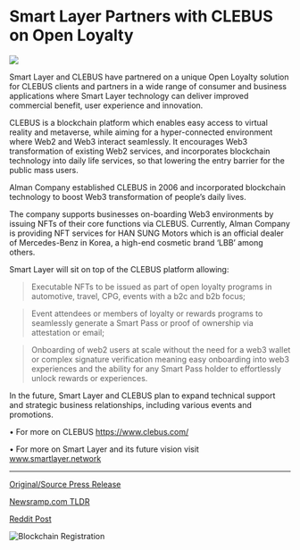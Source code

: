# Smart Layer Partners with CLEBUS on Open Loyalty

![](https://api.blockchainwire.io/uploads/INFCryptoLab/editor_image/b9163684-3744-49f6-8ca1-d7856d9d659f.JPG)

Smart Layer and CLEBUS have partnered on a unique Open Loyalty solution for CLEBUS clients and partners in a wide range of consumer and business applications where Smart Layer technology can deliver improved commercial benefit, user experience and innovation.

CLEBUS is a blockchain platform which enables easy access to virtual reality and metaverse, while aiming for a hyper-connected environment where Web2 and Web3 interact seamlessly. It encourages Web3 transformation of existing Web2 services, and incorporates blockchain technology into daily life services, so that lowering the entry barrier for the public mass users.

Alman Company established CLEBUS in 2006 and incorporated blockchain technology to boost Web3 transformation of people’s daily lives.

The company supports businesses on-boarding Web3 environments by issuing NFTs of their core functions via CLEBUS. Currently, Alman Company is providing NFT services for HAN SUNG Motors which is an official dealer of Mercedes-Benz in Korea, a high-end cosmetic brand ‘LBB’ among others.

Smart Layer will sit on top of the CLEBUS platform allowing:

> Executable NFTs to be issued as part of open loyalty programs in automotive, travel, CPG, events with a b2c and b2b focus;

> Event attendees or members of loyalty or rewards programs to seamlessly generate a Smart Pass or proof of ownership via attestation or email;

> Onboarding of web2 users at scale without the need for a web3 wallet or complex signature verification meaning easy onboarding into web3 experiences and the ability for any Smart Pass holder to effortlessly unlock rewards or experiences.

In the future, Smart Layer and CLEBUS plan to expand technical support and strategic business relationships, including various events and promotions.

• For more on CLEBUS https://www.clebus.com/

• For more on Smart Layer and its future vision visit www.smartlayer.network 

---

[Original/Source Press Release](https://blockchainwire.io/press-release/smart-layer-partners-with-clebus-on-open-loyalty-)
                    

[Newsramp.com TLDR](None) 



[Reddit Post](https://www.reddit.com/r/Business_NewsRamp/comments/1b6rng0/smart_layer_and_clebus_partner_on_open_loyalty/) 



![Blockchain Registration](https://cdn.newsramp.app/blockchainwire/qrcode/243/4/frogdJTP.webp)